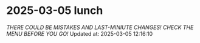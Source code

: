 # 2025-03-05 lunch
*THERE COULD BE MISTAKES AND LAST-MINIUTE CHANGES! CHECK THE MENU BEFORE YOU GO!*
Updated at: 2025-03-05 12:16:10
